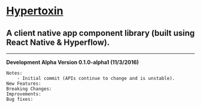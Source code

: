 # [Hypertoxin](https://github.com/tuantle/hypertoxin)
## A client native app component library (built using React Native & Hyperflow).

----

**Development Alpha Version 0.1.0-alpha1 (11/3/2016)**
```
Notes:
    - Initial commit (APIs continue to change and is unstable).
New Features:
Breaking Changes:
Improvements:
Bug fixes:
```
